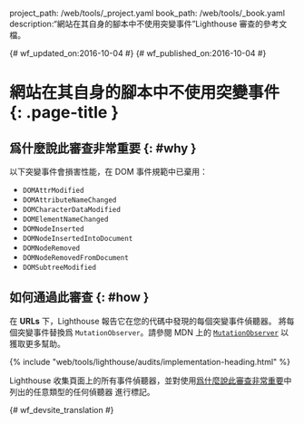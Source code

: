 project_path: /web/tools/_project.yaml
book_path: /web/tools/_book.yaml
description:“網站在其自身的腳本中不使用突變事件”Lighthouse 審查的參考文檔。

{# wf_updated_on:2016-10-04 #}
{# wf_published_on:2016-10-04 #}

# 網站在其自身的腳本中不使用突變事件 {: .page-title }

## 爲什麼說此審查非常重要 {: #why }

以下突變事件會損害性能，在 DOM 事件規範中已棄用：


* `DOMAttrModified`
* `DOMAttributeNameChanged`
* `DOMCharacterDataModified`
* `DOMElementNameChanged`
* `DOMNodeInserted`
* `DOMNodeInsertedIntoDocument`
* `DOMNodeRemoved`
* `DOMNodeRemovedFromDocument`
* `DOMSubtreeModified`

## 如何通過此審查 {: #how }

在 **URLs** 下，Lighthouse 報告它在您的代碼中發現的每個突變事件偵聽器。
將每個突變事件替換爲 `MutationObserver`。請參閱 MDN 上的 [`MutationObserver`][mdn] 以獲取更多幫助。


[mdn]: https://developer.mozilla.org/en-US/docs/Web/API/MutationObserver

{% include "web/tools/lighthouse/audits/implementation-heading.html" %}

Lighthouse 收集頁面上的所有事件偵聽器，並對使用[爲什麼說此審查非常重要](#why)中列出的任意類型的任何偵聽器
進行標記。




{# wf_devsite_translation #}
